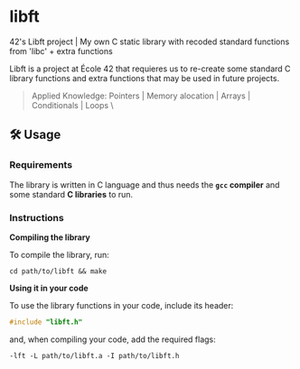 # libft
42's Libft project | My own C static library with recoded standard functions from 'libc' + extra functions

Libft is a project at École 42 that requieres us to re-create some standard C library functions and extra functions that may be used in future projects.

> Applied Knowledge: Pointers | Memory alocation | Arrays | Conditionals | Loops
\
## 🛠️ Usage

### Requirements

The library is written in C language and thus needs the **`gcc` compiler** and some standard **C libraries** to run.

### Instructions

**Compiling the library**

To compile the library, run:

```shell
cd path/to/libft && make
```

**Using it in your code**

To use the library functions in your code, include its header:

```C
#include "libft.h"
```

and, when compiling your code, add the required flags:

```shell
-lft -L path/to/libft.a -I path/to/libft.h
```
